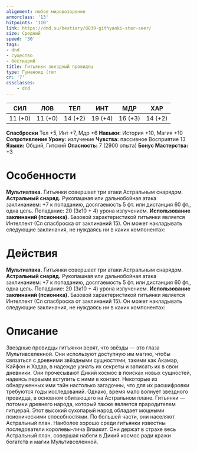```yaml
---
alignment: любое мировоззрение
armorclass: '13'
hitpoints: '110'
link: https://dnd.su/bestiary/8839-githyanki-star-seer/
size: Средний
speed: '30'
tags:
- dnd
- существо
- бестиарий
title: Гитъянки звездный провидец
type: Гуманоид (гит
cr: '7'
cssclasses:
    - dnd
---
```



| СИЛ | ЛОВ | ТЕЛ | ИНТ | МДР | ХАР |
|---|---|---|---|---|---|
| 11 (+0) | 11 (+0) | 14 (+2) | 19 (+4) | 16 (+3) | 14 (+2) |
**Спасброски** Тел +5, Инт +7, Мдр +6
**Навыки:** История +10, Магия +10
**Сопротивление Урону:** излучение
**Чувства:** пассивное Восприятие 13
**Языки:** Общий, Гитский
**Опасность:** 7 (2900 опыта)
**Бонус Мастерства:** +3


# Особенности
**Мультиатака.** Гитъянки совершает три атаки Астральным снарядом.
**Астральный снаряд.** Рукопашная или дальнобойная атака заклинанием: +7 к попаданию, досягаемость 5 фт. или дистанция 60 фт., одна цель. Попадание: 20 (3к10 + 4) урона излучением.
**Использование заклинаний (псионика).** Базовой характеристикой гитъянки является Интеллект (Сл спасброска от заклинаний 15). Он может накладывать следующие заклинания, не нуждаясь ни в каких компонентах:


# Действия
**Мультиатака.** Гитъянки совершает три атаки Астральным снарядом.
**Астральный снаряд.** Рукопашная или дальнобойная атака заклинанием: +7 к попаданию, досягаемость 5 фт. или дистанция 60 фт., одна цель. Попадание: 20 (3к10 + 4) урона излучением.
**Использование заклинаний (псионика).** Базовой характеристикой гитъянки является Интеллект (Сл спасброска от заклинаний 15). Он может накладывать следующие заклинания, не нуждаясь ни в каких компонентах:


# Описание
Звездные провидцы гитъянки верят, что звёзды — это глаза Мультивселенной. Они используют доступную им магию, чтобы связаться с древними звёздными сущностями, такими как Акамар, Кайфон и Хадар, в надежде узнать их секреты и записать их в свои дневники. Они прочесывают Дикий космос в поисках новых сущностей, надеясь первыми вступить с ними в контакт. Некоторые из обнаруженных ими тайн настолько загадочны, что для их расшифровки требуются годы исследований. Однако, время мало волнует звездного провидца, в основном обитающего на Астральном плане.     Гитъянки — потомки древнего народа, который также является прародителем гитцерай. Этот высокий сухопарый народ обладает мощными псионическими способностями. По большей части, они населяют Астральный план. Наиболее хорошо среди гитъянки известны последователи королевы-лича Влаакит. Они держат в страхе весь Астральный план, совершая набеги в Дикий космос ради кражи богатств и магии Мультивселенной.